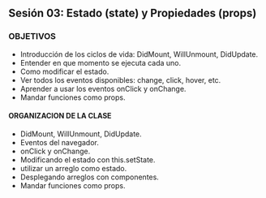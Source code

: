 ## Sesión 03: Estado (state) y Propiedades (props)

### OBJETIVOS 
- Introducción de los ciclos de vida: DidMount, WillUnmount, DidUpdate.
- Entender en que momento se ejecuta cada uno.
- Como modificar el estado.
- Ver todos los eventos disponibles: change, click, hover, etc.
- Aprender a usar los eventos onClick y onChange.
- Mandar funciones como props.

#### ORGANIZACION DE LA CLASE 
- DidMount, WillUnmount, DidUpdate.
- Eventos del navegador.
- onClick y onChange.
- Modificando el estado con this.setState.
- utilizar un arreglo como estado.
- Desplegando arreglos con componentes.
- Mandar funciones como props.
